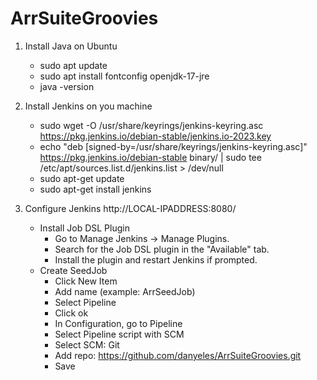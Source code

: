 # ArrSuiteGroovies

1. Install Java on Ubuntu
    * sudo apt update
    * sudo apt install fontconfig openjdk-17-jre
    * java -version

5. Install Jenkins on you machine
    * sudo wget -O /usr/share/keyrings/jenkins-keyring.asc \
        https://pkg.jenkins.io/debian-stable/jenkins.io-2023.key
    * echo "deb [signed-by=/usr/share/keyrings/jenkins-keyring.asc]" \
        https://pkg.jenkins.io/debian-stable binary/ | sudo tee \
        /etc/apt/sources.list.d/jenkins.list > /dev/null
    * sudo apt-get update
    * sudo apt-get install jenkins
  
6. Configure Jenkins http://LOCAL-IPADDRESS:8080/
    * Install Job DSL Plugin
        * Go to Manage Jenkins → Manage Plugins.
        * Search for the Job DSL plugin in the "Available" tab.
        * Install the plugin and restart Jenkins if prompted.
    * Create SeedJob
        * Click New Item
        * Add name (example: ArrSeedJob)
        * Select Pipeline
        * Click ok
        * In Configuration, go to Pipeline
        * Select Pipeline script with SCM
        * Select SCM: Git
        * Add repo: https://github.com/danyeles/ArrSuiteGroovies.git
        * Save

